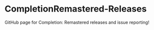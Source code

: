 # CompletionRemastered-Releases
GitHub page for Completion: Remastered releases and issue reporting!
